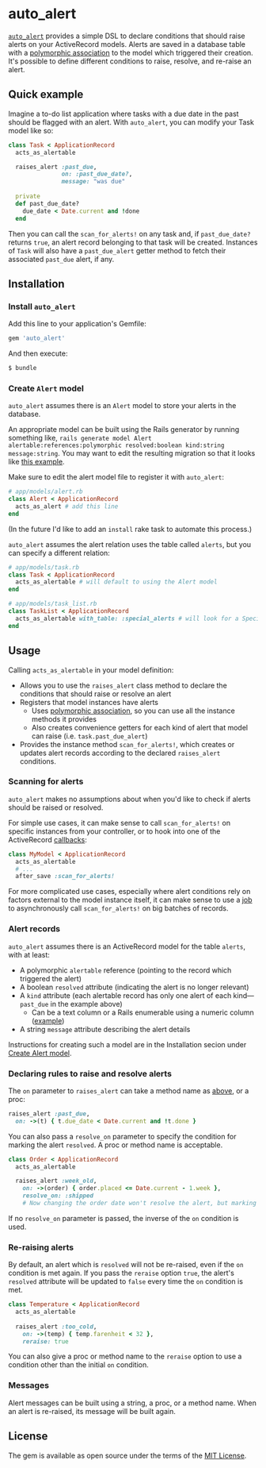 # auto_alert


[`auto_alert`](https://github.com/brendantang/auto_alert) provides a simple DSL to declare conditions that should raise alerts on your ActiveRecord models.
Alerts are saved in a database table with a [polymorphic association](https://guides.rubyonrails.org/association_basics.html#polymorphic-associations) to the model which triggered their creation.
It's possible to define different conditions to raise, resolve, and re-raise an alert.



## Quick example


Imagine a to-do list application where tasks with a due date in the past should be flagged with an alert.
With `auto_alert`, you can modify your Task model like so:


```ruby
class Task < ApplicationRecord
  acts_as_alertable

  raises_alert :past_due,
               on: :past_due_date?,
               message: "was due"
               
  private
  def past_due_date?
    due_date < Date.current and !done
  end
```


Then you can call the `scan_for_alerts!` on any task and, if `past_due_date?` returns `true`, an alert record belonging to that task will be created.
Instances of `Task` will also have a `past_due_alert` getter method to fetch their associated `past_due` alert, if any.



## Installation


### Install `auto_alert`

Add this line to your application's Gemfile:

```ruby
gem 'auto_alert'
```

And then execute:
```bash
$ bundle
```

### Create `Alert` model

`auto_alert` assumes there is an `Alert` model to store your alerts in the database.

An appropriate model can be built using the Rails generator by running something like, `rails generate model Alert alertable:references:polymorphic resolved:boolean kind:string message:string`.
You may want to edit the resulting migration so that it looks like [this example](test/dummy/db/migrate/20210613222049_create_alerts.rb).

Make sure to edit the alert model file to register it with `auto_alert`:

```ruby
# app/models/alert.rb
class Alert < ApplicationRecord
  acts_as_alert # add this line
end
```

(In the future I'd like to add an `install` rake task to automate this process.)

`auto_alert` assumes the alert relation uses the table called `alerts`, but you can specify a different relation:

```ruby
# app/models/task.rb
class Task < ApplicationRecord
  acts_as_alertable # will default to using the Alert model
end

# app/models/task_list.rb
class TaskList < ApplicationRecord
  acts_as_alertable with_table: :special_alerts # will look for a SpecialAlert model
end
```



## Usage


Calling `acts_as_alertable` in your model definition:
  - Allows you to use the `raises_alert` class method to declare the conditions that should raise or resolve an alert
  - Registers that model instances have alerts
    - Uses [polymorphic association](https://guides.rubyonrails.org/association_basics.html#polymorphic-associations), so you can use all the instance methods it provides
    - Also creates convenience getters for each kind of alert that model can raise (i.e. `task.past_due_alert`)
  - Provides the instance method `scan_for_alerts!`, which creates or updates alert records according to the declared `raises_alert` conditions.
  
  
### Scanning for alerts

`auto_alert` makes no assumptions about when you'd like to check if alerts should be raised or resolved.

For simple use cases, it can make sense to call `scan_for_alerts!` on specific instances from your controller, or to hook into one of the ActiveRecord [callbacks](https://guides.rubyonrails.org/active_record_callbacks.html):
```ruby
class MyModel < ApplicationRecord
  acts_as_alertable
  # ...
  after_save :scan_for_alerts!
```

For more complicated use cases, especially where alert conditions rely on factors external to the model instance itself, it can make sense to use a [job](https://guides.rubyonrails.org/active_job_basics.html) to asynchronously call `scan_for_alerts!` on big batches of records.


### Alert records

`auto_alert` assumes there is an ActiveRecord model for the table `alerts`, with at least:
  - A polymorphic `alertable` reference (pointing to the record which triggered the alert)
  - A boolean `resolved` attribute (indicating the alert is no longer relevant)
  - A `kind` attribute (each alertable record has only one alert of each kind—`past_due` in the example above)
    - Can be a text column or a Rails enumerable using a numeric column ([example](./test/dummy/app/models/special_alert.rb))
  - A string `message` attribute describing the alert details
  
Instructions for creating such a model are in the Installation secion under [Create Alert model](#create-alert-model).


### Declaring rules to raise and resolve alerts

The `on` parameter to `raises_alert` can take a method name as [above](#quick-example), or a proc:

```ruby
raises_alert :past_due, 
  on: ->(t) { t.due_date < Date.current and !t.done }
```

You can also pass a `resolve_on` parameter to specify the condition for marking the alert `resolved`. 
A proc or method name is acceptable.

```ruby
class Order < ApplicationRecord
  acts_as_alertable

  raises_alert :week_old,
    on: ->(order) { order.placed <= Date.current - 1.week },
    resolve_on: :shipped 
    # Now changing the order date won't resolve the alert, but marking it `shipped` will.
```

If no `resolve_on` parameter is passed, the inverse of the `on` condition is used.


### Re-raising alerts

By default, an alert which is `resolved` will not be re-raised, even if the `on` condition is met again.
If you pass the `reraise` option `true`, the alert's `resolved` attribute will be updated to `false` every time the `on` condition is met.

```ruby
class Temperature < ApplicationRecord
  acts_as_alertable
  
  raises_alert :too_cold,
    on: ->(temp) { temp.farenheit < 32 },
    reraise: true
```

You can also give a proc or method name to the `reraise` option to use a condition other than the initial `on` condition.
    

### Messages

Alert messages can be built using a string, a proc, or a method name.
When an alert is re-raised, its message will be built again.



## License
The gem is available as open source under the terms of the [MIT License](https://opensource.org/licenses/MIT).
